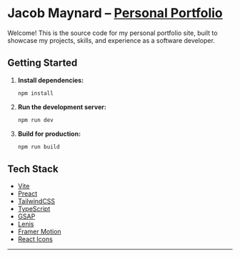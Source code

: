 # Jacob Maynard – [Personal Portfolio](https://jacobmaynard.dev)

Welcome! This is the source code for my personal portfolio site, built to showcase my projects, skills, and experience as a software developer.

## Getting Started

1. **Install dependencies:**

   ```bash
   npm install
   ```

2. **Run the development server:**

   ```bash
   npm run dev
   ```

3. **Build for production:**
   ```bash
   npm run build
   ```

## Tech Stack

- [Vite](https://vitejs.dev/)
- [Preact](https://preactjs.com/)
- [TailwindCSS](https://tailwindcss.com/)
- [TypeScript](https://www.typescriptlang.org/)
- [GSAP](https://gsap.com/)
- [Lenis](https://github.com/studio-freight/lenis)
- [Framer Motion](https://www.framer.com/motion/)
- [React Icons](https://react-icons.github.io/react-icons/)

---